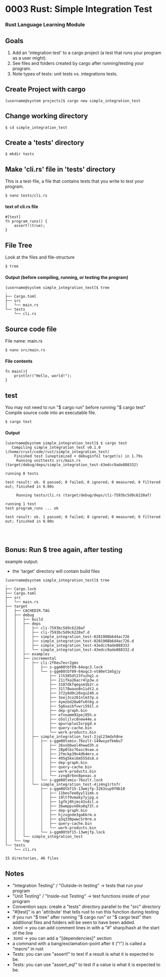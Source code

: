 # 0003 Rust: Simple Integration Test
### Rust Language Learning Module

## Goals
1. Add an 'integration test' to a cargo project (a test that runs your program as a user might).
2. See files and folders created by cargo after running/testing your program.
3. Note types of tests: unit tests vs. integrations tests.

## Create Project with cargo
```
[username@system projects]$ cargo new simple_integration_test
```

## Change working directory
```
$ cd simple_integration_test
```

## Create a 'tests' directory
```
$ mkdir tests
```

## Make 'cli.rs' file in 'tests' directory
This is a test-file, a file that contains tests that you write to test your program.
```
$ nano tests/cli.rs
```

#### text of cli.rs file
```
#[test]
fn program_runs() {
    assert!(true);
}
```

## File Tree
Look at the files and file-structure
```
$ tree
```
#### Output (before compiling, running, or testing the program)
```
[username@system simple_integration_test]$ tree
.
├── Cargo.toml
├── src
│   └── main.rs
└── tests
    └── cli.rs
```

## Source code file
File name: main.rs
```
$ nano src/main.rs 
```
#### File contents
```
fn main(){
    println!("Hello, world!");
}
```

## test
You may not need to run "$ cargo run" before running "$ cargo test"
Compile source code into an executable file.
```
$ cargo test
```

#### Output
```
[username@system simple_integration_test]$ $ cargo test
   Compiling simple_integration_test v0.1.0 (/home/crust/code/rust/simple_integration_test)
    Finished test [unoptimized + debuginfo] target(s) in 1.79s
     Running unittests src/main.rs (target/debug/deps/simple_integration_test-43edcc9ade888332)

running 0 tests

test result: ok. 0 passed; 0 failed; 0 ignored; 0 measured; 0 filtered out; finished in 0.00s

     Running tests/cli.rs (target/debug/deps/cli-7593bc5d9c6220af)

running 1 test
test program_runs ... ok

test result: ok. 1 passed; 0 failed; 0 ignored; 0 measured; 0 filtered out; finished in 0.00s




```

## Bonus: Run $ tree again, after testing
example output:
- the 'target' directory will contain build files
```
[username@system simple_integration_test]$ tree
.
├── Cargo.lock
├── Cargo.toml
├── src
│   └── main.rs
├── target
│   ├── CACHEDIR.TAG
│   ├── debug
│   │   ├── build
│   │   ├── deps
│   │   │   ├── cli-7593bc5d9c6220af
│   │   │   ├── cli-7593bc5d9c6220af.d
│   │   │   ├── simple_integration_test-0281908b6d4ac726
│   │   │   ├── simple_integration_test-0281908b6d4ac726.d
│   │   │   ├── simple_integration_test-43edcc9ade888332
│   │   │   └── simple_integration_test-43edcc9ade888332.d
│   │   ├── examples
│   │   ├── incremental
│   │   │   ├── cli-2f6eu7evr2gms
│   │   │   │   ├── s-ggm08tbf09-64oqc3.lock
│   │   │   │   └── s-ggm08tbf09-64oqc3-nt80et1m5gjy
│   │   │   │       ├── 1lh385dt23fuihq1.o
│   │   │   │       ├── 21ifka26acr4lp3w.o
│   │   │   │       ├── 3187dkfqegsm1b2r.o
│   │   │   │       ├── 31l78wauo8n1idt2.o
│   │   │   │       ├── 372y8d0c20xqu246.o
│   │   │   │       ├── 3oej3co281nlm37p.o
│   │   │   │       ├── 4ymzbd26w0fx6t6g.o
│   │   │   │       ├── 5g6uaibfvwri591l.o
│   │   │   │       ├── dep-graph.bin
│   │   │   │       ├── efnoamm91pej85h.o
│   │   │   │       ├── o5oljlvc8new44e.o
│   │   │   │       ├── qpuruplwi5srpgd.o
│   │   │   │       ├── query-cache.bin
│   │   │   │       └── work-products.bin
│   │   │   ├── simple_integration_test-2jql23mdxh8ne
│   │   │   │   ├── s-ggm08txmiv-76ozlt-149wxyofkmbu7
│   │   │   │   │   ├── 26xxbbwol4hwwd3h.o
│   │   │   │   │   ├── 28p0lbz76asc9vae.o
│   │   │   │   │   ├── 2fmckp39n4db4mrx.o
│   │   │   │   │   ├── 495g5kei6m555ds8.o
│   │   │   │   │   ├── dep-graph.bin
│   │   │   │   │   ├── query-cache.bin
│   │   │   │   │   ├── work-products.bin
│   │   │   │   │   └── zzng8r6nn8peoac.o
│   │   │   │   └── s-ggm08txmiv-76ozlt.lock
│   │   │   └── simple_integration_test-4jz4ng1rtnfr
│   │   │       ├── s-ggm08tbf15-13wmjfp-3283sup9f0b10
│   │   │       │   ├── 11beo7ee8yyl1imk.o
│   │   │       │   ├── 19ltf9vmaky7yjpg.o
│   │   │       │   ├── 1gfkj0hjmc43s4il.o
│   │   │       │   ├── 3bwmppvn0ko8q73l.o
│   │   │       │   ├── dep-graph.bin
│   │   │       │   ├── hjzvgnde3ga6krm.o
│   │   │       │   ├── q3q330pwwc5r0rm.o
│   │   │       │   ├── query-cache.bin
│   │   │       │   └── work-products.bin
│   │   │       └── s-ggm08tbf15-13wmjfp.lock
│   │   └── simple_integration_test
│   └── tmp
└── tests
    └── cli.rs

15 directories, 46 files
```

## Notes
- "Integration Testing" / "Outside-in testing" -> tests that run your program
- "Unit Testing" / "Inside-out Testing" -> test functions inside of your program
- Convention says: create a "tests" directory parallel to the "src" directory
- "#[test]" is an 'attribute' that tells rust to run this function during testing
- If you run "$ tree" after running "$ cargo run" or "$ cargo test" then additional files and folders will be seen to have been added.
- .toml -> you can add comment lines in with a "#" sharp/hash at the start of the line
- .toml -> you can add a "[dependencies]" section
- a command with a bang/exclamation-point after it ("!") is called a "macro" in rust
- Tests: you can use "assert!" to test if a result is what it is expected to be. 
- Tests: you can use "assert_eq!" to test if a value is what it is expected to be. 
